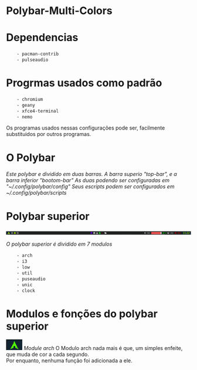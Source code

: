 # Polybar-Multi-Colors

# Dependencias

		- pacman-contrib
		- pulseaudio
		
# Progrmas usados como padrão

		- chromium
		- geany
		- xfce4-terminal
		- nemo
		
Os programas usados nessas configurações pode ser,
facilmente substituidos por outros programas.

# O Polybar

_Este polybar e dividido em duas barras. A barra superio "top-bar", e a barra inferior "bootom-bar"_
_As duas podendo ser configuradas em "~/.config/polybar/config"_
_Seus escripts podem ser configurados em ~/.config/polybar/scripts_

# Polybar superior

![alt text](https://github.com/Diego-ACG/Polybar-Multi-Colors/blob/master/images/polybar-top.png)

_O polybar superior é dividido em 7 modulos_

		- arch
		- i3
		- low
		- util
		- puseaudio
		- unic
		- clock
		
# Modulos e fonções do polybar superior

![alt text](https://github.com/Diego-ACG/Polybar-Multi-Colors/blob/master/images/arch.png) _Module arch_
		O Modulo arch nada mais é que, um simples enfeite, que muda de cor a cada segundo.\
		Por enquanto, nenhuma função foi adicionada a ele.
		
